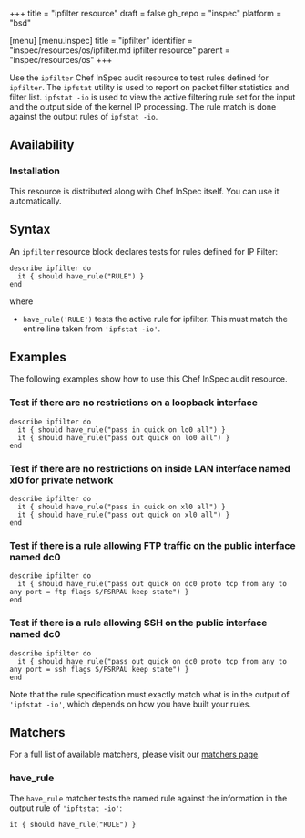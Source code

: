 +++
title = "ipfilter resource"
draft = false
gh_repo = "inspec"
platform = "bsd"

[menu]
  [menu.inspec]
    title = "ipfilter"
    identifier = "inspec/resources/os/ipfilter.md ipfilter resource"
    parent = "inspec/resources/os"
+++

Use the `ipfilter` Chef InSpec audit resource to test rules defined for `ipfilter`. The `ipfstat` utility is used to report on packet filter statistics and filter list. `ipfstat -io` is used to view the active filtering rule set for the input and the output side of the kernel IP processing. The rule match is done against the output rules of `ipfstat -io`.

## Availability

### Installation

This resource is distributed along with Chef InSpec itself. You can use it automatically.

## Syntax

An `ipfilter` resource block declares tests for rules defined for IP Filter:

    describe ipfilter do
      it { should have_rule("RULE") }
    end

where

- `have_rule('RULE')` tests the active rule for ipfilter. This must match the entire line taken from `'ipfstat -io'`.

## Examples

The following examples show how to use this Chef InSpec audit resource.

### Test if there are no restrictions on a loopback interface

    describe ipfilter do
      it { should have_rule("pass in quick on lo0 all") }
      it { should have_rule("pass out quick on lo0 all") }
    end

### Test if there are no restrictions on inside LAN interface named xl0 for private network

    describe ipfilter do
      it { should have_rule("pass in quick on xl0 all") }
      it { should have_rule("pass out quick on xl0 all") }
    end

### Test if there is a rule allowing FTP traffic on the public interface named dc0

    describe ipfilter do
      it { should have_rule("pass out quick on dc0 proto tcp from any to any port = ftp flags S/FSRPAU keep state") }
    end

### Test if there is a rule allowing SSH on the public interface named dc0

    describe ipfilter do
      it { should have_rule("pass out quick on dc0 proto tcp from any to any port = ssh flags S/FSRPAU keep state") }
    end

Note that the rule specification must exactly match what is in the output of `'ipfstat -io'`, which depends on how you have built your rules.

## Matchers

For a full list of available matchers, please visit our [matchers page](/inspec/matchers/).

### have_rule

The `have_rule` matcher tests the named rule against the information in the output rule of `'ipftstat -io'`:

    it { should have_rule("RULE") }

